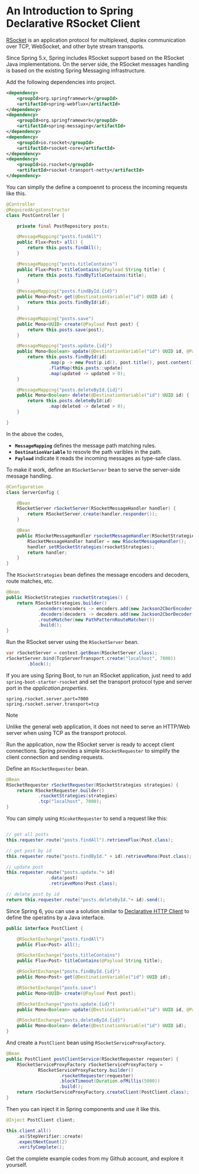 # An Introduction to Spring Declarative RSocket Client


[RSocket](https://rsocket.io) is an application protocol for multiplexed, duplex communication over TCP, WebSocket, and other byte stream transports. 

Since Spring 5.x, Spring includes RSocket support based on the RSocket Java implementations. On the server side, the RSocket messages handling is based on the existing Spring Messaging infrastructure. 

Add the following dependencies into project.

```xml
<dependency>
    <groupId>org.springframework</groupId>
    <artifactId>spring-webflux</artifactId>
</dependency>
<dependency>
    <groupId>org.springframework</groupId>
    <artifactId>spring-messaging</artifactId>
</dependency>
<dependency>
    <groupId>io.rsocket</groupId>
    <artifactId>rsocket-core</artifactId>
</dependency>
<dependency>
    <groupId>io.rsocket</groupId>
    <artifactId>rsocket-transport-netty</artifactId>
</dependency>
```

You can simplly the define a compoennt to process the incoming requests like this.

```java
@Controller
@RequiredArgsConstructor
class PostController {

    private final PostRepository posts;

    @MessageMapping("posts.findAll")
    public Flux<Post> all() {
        return this.posts.findAll();
    }

    @MessageMapping("posts.titleContains")
    public Flux<Post> titleContains(@Payload String title) {
        return this.posts.findByTitleContains(title);
    }

    @MessageMapping("posts.findById.{id}")
    public Mono<Post> get(@DestinationVariable("id") UUID id) {
        return this.posts.findById(id);
    }

    @MessageMapping("posts.save")
    public Mono<UUID> create(@Payload Post post) {
        return this.posts.save(post);
    }

    @MessageMapping("posts.update.{id}")
    public Mono<Boolean> update(@DestinationVariable("id") UUID id, @Payload Post post) {
        return this.posts.findById(id)
                .map(p -> new Post(p.id(), post.title(), post.content(), post.status(), p.createdAt()))
                .flatMap(this.posts::update)
                .map(updated -> updated > 0);
    }

    @MessageMapping("posts.deleteById.{id}")
    public Mono<Boolean> delete(@DestinationVariable("id") UUID id) {
        return this.posts.deleteById(id)
                .map(deleted -> deleted > 0);
    }

}
```

In the above the codes, 
* **`MessageMapping`** defines the message path matching rules.
* **`DestinationVariable`** to resovle the path varibles in the path.
* **`Payload`** indicate it reads the incoming messages as type-safe class.

To make it work, define an `RSocketServer` bean to serve the server-side message handling.

```java
@Configuration
class ServerConfig {

    @Bean
    RSocketServer rSocketServer(RSocketMessageHandler handler) {
        return RSocketServer.create(handler.responder());
    }

    @Bean
    public RSocketMessageHandler rsocketMessageHandler(RSocketStrategies rsocketStrategies) {
        RSocketMessageHandler handler = new RSocketMessageHandler();
        handler.setRSocketStrategies(rsocketStrategies);
        return handler;
    }
}
```

The `RSocketStrategies` bean defines the message encoders and decoders, route matches, etc. 

```java
@Bean
public RSocketStrategies rsocketStrategies() {
    return RSocketStrategies.builder()
            .encoders(encoders -> encoders.add(new Jackson2CborEncoder()))
            .decoders(decoders -> decoders.add(new Jackson2CborDecoder()))
            .routeMatcher(new PathPatternRouteMatcher())
            .build();
}
```

Run the RSocket server using the `RSocketServer` bean.

```java
var rSocketServer = context.getBean(RSocketServer.class);
rSocketServer.bind(TcpServerTransport.create("localhost", 7000))
        .block();
```
  
If you are using Spring Boot, to run an RSocket application, just need to add `spring-boot-starter-rsocket` and set the transport protocol type and server port in the *application.properties*. 

```properties
spring.rsocket.server.port=7000
spring.rsocket.server.transport=tcp
```

> [!NOTE]
> Unlike the general web application, it does not need to serve an HTTP/Web server when using TCP as the transport protocol.

Run the application, now the RSocket server is ready to accept client connections. Spring provides a simple `RSocketRequester` to simplify the client connection and sending requests.

Define an `RSocketRequester` bean.

```java
@Bean
RSocketRequester rSocketRequester(RSocketStrategies strategies) {
    return RSocketRequester.builder()
            .rsocketStrategies(strategies)
            .tcp("localhost", 7000);
}
```

You can simply using `RScoketRequester` to send a request like this:

```java

// get all posts
this.requester.route("posts.findAll").retrieveFlux(Post.class);

// get post by id
this.requester.route("posts.findById." + id).retrieveMono(Post.class);

// update post
this.requester.route("posts.update."+ id)
                .data(post)
                .retrieveMono(Post.class);

// delete post by id
return this.requester.route("posts.deleteById."+ id).send();
```

Since Spring 6, you can use a solution similar to [Declarative HTTP Client](./declarative-http-client.md) to define the operatins by a Java interface.

```java
public interface PostClient {

    @RSocketExchange("posts.findAll")
    public Flux<Post> all();

    @RSocketExchange("posts.titleContains")
    public Flux<Post> titleContains(@Payload String title);

    @RSocketExchange("posts.findById.{id}")
    public Mono<Post> get(@DestinationVariable("id") UUID id);

    @RSocketExchange("posts.save")
    public Mono<UUID> create(@Payload Post post);

    @RSocketExchange("posts.update.{id}")
    public Mono<Boolean> update(@DestinationVariable("id") UUID id, @Payload Post post);

    @RSocketExchange("posts.deleteById.{id}")
    public Mono<Boolean> delete(@DestinationVariable("id") UUID id);
}
```

And create a `PostClient` bean using `RSocketServiceProxyFactory`.

```java
@Bean
public PostClient postClientService(RSocketRequester requester) {
    RSocketServiceProxyFactory rSocketServiceProxyFactory =
            RSocketServiceProxyFactory.builder()
                    .rsocketRequester(requester)
                    .blockTimeout(Duration.ofMillis(5000))
                    .build();
    return rSocketServiceProxyFactory.createClient(PostClient.class);
}
```

Then you can inject it in Spring components and use it like this.

```java
@Inject PostClient client;

this.client.all()
    .as(StepVerifier::create)
    .expectNextCount(2)
    .verifyComplete();
```

Get the complete example codes from my Github account, and explore it yourself.
